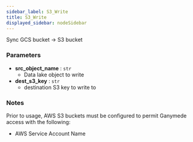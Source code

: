 ```yaml
---
sidebar_label: S3_Write
title: S3_Write
displayed_sidebar: nodeSidebar
---
```


Sync GCS bucket -> S3 bucket

### Parameters
- **src_object_name** : `str`
  - Data lake object to write
- **dest_s3_key** : `str`
  - destination S3 key to write to

### Notes
Prior to usage, AWS S3 buckets must be configured to permit Ganymede access with the following:
- AWS Service Account Name